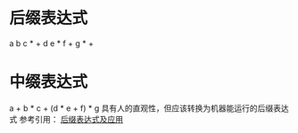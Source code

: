 # 后缀表达式  
a b c * + d e * f + g * +  

# 中缀表达式  
a + b * c + (d * e + f) * g 
具有人的直观性，但应该转换为机器能运行的后缀表达式
参考引用：
[后缀表达式及应用](https://blog.csdn.net/u011141102/article/details/50004101)